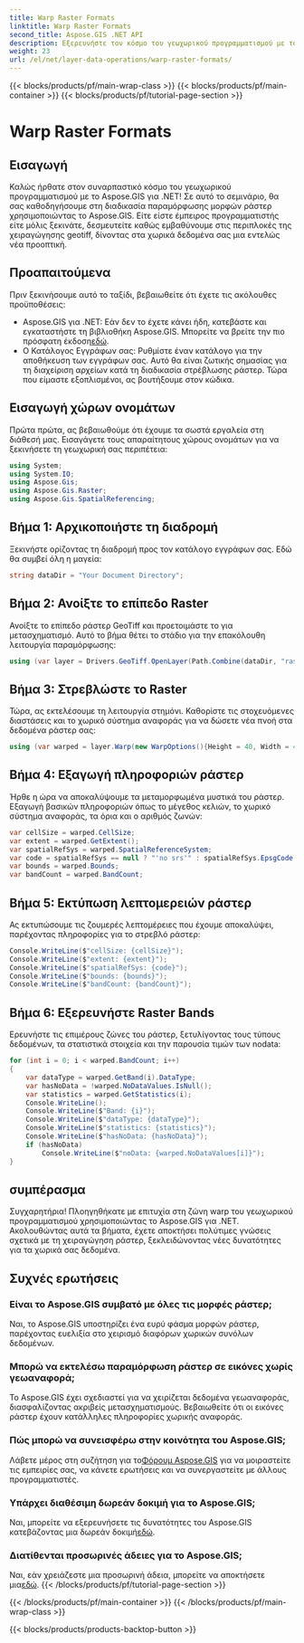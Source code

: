```yaml
---
title: Warp Raster Formats
linktitle: Warp Raster Formats
second_title: Aspose.GIS .NET API
description: Εξερευνήστε τον κόσμο του γεωχωρικού προγραμματισμού με το Aspose.GIS για .NET. Μάθετε να παραμορφώνετε τις μορφές ράστερ βήμα προς βήμα για βελτιωμένη οπτικοποίηση χωρικών δεδομένων.
weight: 23
url: /el/net/layer-data-operations/warp-raster-formats/
---
```


{{< blocks/products/pf/main-wrap-class >}}
{{< blocks/products/pf/main-container >}}
{{< blocks/products/pf/tutorial-page-section >}}

# Warp Raster Formats

## Εισαγωγή
Καλώς ήρθατε στον συναρπαστικό κόσμο του γεωχωρικού προγραμματισμού με το Aspose.GIS για .NET! Σε αυτό το σεμινάριο, θα σας καθοδηγήσουμε στη διαδικασία παραμόρφωσης μορφών ράστερ χρησιμοποιώντας το Aspose.GIS. Είτε είστε έμπειρος προγραμματιστής είτε μόλις ξεκινάτε, δεσμευτείτε καθώς εμβαθύνουμε στις περιπλοκές της χειραγώγησης geotiff, δίνοντας στα χωρικά δεδομένα σας μια εντελώς νέα προοπτική.
## Προαπαιτούμενα
Πριν ξεκινήσουμε αυτό το ταξίδι, βεβαιωθείτε ότι έχετε τις ακόλουθες προϋποθέσεις:
-  Aspose.GIS για .NET: Εάν δεν το έχετε κάνει ήδη, κατεβάστε και εγκαταστήστε τη βιβλιοθήκη Aspose.GIS. Μπορείτε να βρείτε την πιο πρόσφατη έκδοση[εδώ](https://releases.aspose.com/gis/net/).
- Ο Κατάλογος Εγγράφων σας: Ρυθμίστε έναν κατάλογο για την αποθήκευση των εγγράφων σας. Αυτό θα είναι ζωτικής σημασίας για τη διαχείριση αρχείων κατά τη διαδικασία στρέβλωσης ράστερ.
Τώρα που είμαστε εξοπλισμένοι, ας βουτήξουμε στον κώδικα.
## Εισαγωγή χώρων ονομάτων
Πρώτα πρώτα, ας βεβαιωθούμε ότι έχουμε τα σωστά εργαλεία στη διάθεσή μας. Εισαγάγετε τους απαραίτητους χώρους ονομάτων για να ξεκινήσετε τη γεωχωρική σας περιπέτεια:
```csharp
using System;
using System.IO;
using Aspose.Gis;
using Aspose.Gis.Raster;
using Aspose.Gis.SpatialReferencing;
```
## Βήμα 1: Αρχικοποιήστε τη διαδρομή
Ξεκινήστε ορίζοντας τη διαδρομή προς τον κατάλογο εγγράφων σας. Εδώ θα συμβεί όλη η μαγεία:
```csharp
string dataDir = "Your Document Directory";
```
## Βήμα 2: Ανοίξτε το επίπεδο Raster
Ανοίξτε το επίπεδο ράστερ GeoTiff και προετοιμάστε το για μετασχηματισμό. Αυτό το βήμα θέτει το στάδιο για την επακόλουθη λειτουργία παραμόρφωσης:
```csharp
using (var layer = Drivers.GeoTiff.OpenLayer(Path.Combine(dataDir, "raster_float32.tif")))
```
## Βήμα 3: Στρεβλώστε το Raster
Τώρα, ας εκτελέσουμε τη λειτουργία στημόνι. Καθορίστε τις στοχευόμενες διαστάσεις και το χωρικό σύστημα αναφοράς για να δώσετε νέα πνοή στα δεδομένα ράστερ σας:
```csharp
using (var warped = layer.Warp(new WarpOptions(){Height = 40, Width = 40, TargetSpatialReferenceSystem = SpatialReferenceSystem.Wgs84}))
```
## Βήμα 4: Εξαγωγή πληροφοριών ράστερ
Ήρθε η ώρα να αποκαλύψουμε τα μεταμορφωμένα μυστικά του ράστερ. Εξαγωγή βασικών πληροφοριών όπως το μέγεθος κελιών, το χωρικό σύστημα αναφοράς, τα όρια και ο αριθμός ζωνών:
```csharp
var cellSize = warped.CellSize;
var extent = warped.GetExtent();
var spatialRefSys = warped.SpatialReferenceSystem;
var code = spatialRefSys == null ? "'no srs'" : spatialRefSys.EpsgCode.ToString();
var bounds = warped.Bounds;
var bandCount = warped.BandCount;
```
## Βήμα 5: Εκτύπωση λεπτομερειών ράστερ
Ας εκτυπώσουμε τις ζουμερές λεπτομέρειες που έχουμε αποκαλύψει, παρέχοντας πληροφορίες για το στρεβλό ράστερ:
```csharp
Console.WriteLine($"cellSize: {cellSize}");
Console.WriteLine($"extent: {extent}");
Console.WriteLine($"spatialRefSys: {code}");
Console.WriteLine($"bounds: {bounds}");
Console.WriteLine($"bandCount: {bandCount}");
```
## Βήμα 6: Εξερευνήστε Raster Bands
Ερευνήστε τις επιμέρους ζώνες του ράστερ, ξετυλίγοντας τους τύπους δεδομένων, τα στατιστικά στοιχεία και την παρουσία τιμών των nodata:
```csharp
for (int i = 0; i < warped.BandCount; i++)
{
    var dataType = warped.GetBand(i).DataType;
    var hasNoData = !warped.NoDataValues.IsNull();
    var statistics = warped.GetStatistics(i);
    Console.WriteLine();
    Console.WriteLine($"Band: {i}");
    Console.WriteLine($"dataType: {dataType}");
    Console.WriteLine($"statistics: {statistics}");
    Console.WriteLine($"hasNoData: {hasNoData}");
    if (hasNoData)
        Console.WriteLine($"noData: {warped.NoDataValues[i]}");
}
```
## συμπέρασμα
Συγχαρητήρια! Πλοηγηθήκατε με επιτυχία στη ζώνη warp του γεωχωρικού προγραμματισμού χρησιμοποιώντας το Aspose.GIS για .NET. Ακολουθώντας αυτά τα βήματα, έχετε αποκτήσει πολύτιμες γνώσεις σχετικά με τη χειραγώγηση ράστερ, ξεκλειδώνοντας νέες δυνατότητες για τα χωρικά σας δεδομένα.
## Συχνές ερωτήσεις
### Είναι το Aspose.GIS συμβατό με όλες τις μορφές ράστερ;
Ναι, το Aspose.GIS υποστηρίζει ένα ευρύ φάσμα μορφών ράστερ, παρέχοντας ευελιξία στο χειρισμό διαφόρων χωρικών συνόλων δεδομένων.
### Μπορώ να εκτελέσω παραμόρφωση ράστερ σε εικόνες χωρίς γεωαναφορά;
Το Aspose.GIS έχει σχεδιαστεί για να χειρίζεται δεδομένα γεωαναφοράς, διασφαλίζοντας ακριβείς μετασχηματισμούς. Βεβαιωθείτε ότι οι εικόνες ράστερ έχουν κατάλληλες πληροφορίες χωρικής αναφοράς.
### Πώς μπορώ να συνεισφέρω στην κοινότητα του Aspose.GIS;
 Λάβετε μέρος στη συζήτηση για το[Φόρουμ Aspose.GIS](https://forum.aspose.com/c/gis/33) για να μοιραστείτε τις εμπειρίες σας, να κάνετε ερωτήσεις και να συνεργαστείτε με άλλους προγραμματιστές.
### Υπάρχει διαθέσιμη δωρεάν δοκιμή για το Aspose.GIS;
 Ναι, μπορείτε να εξερευνήσετε τις δυνατότητες του Aspose.GIS κατεβάζοντας μια δωρεάν δοκιμή[εδώ](https://releases.aspose.com/).
### Διατίθενται προσωρινές άδειες για το Aspose.GIS;
 Ναι, εάν χρειάζεστε μια προσωρινή άδεια, μπορείτε να αποκτήσετε μια[εδώ](https://purchase.aspose.com/temporary-license/).
{{< /blocks/products/pf/tutorial-page-section >}}

{{< /blocks/products/pf/main-container >}}
{{< /blocks/products/pf/main-wrap-class >}}

{{< blocks/products/products-backtop-button >}}
